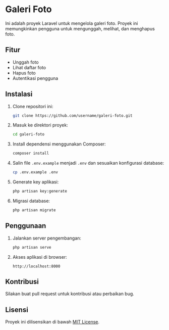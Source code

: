 # Galeri Foto

Ini adalah proyek Laravel untuk mengelola galeri foto. Proyek ini memungkinkan pengguna untuk mengunggah, melihat, dan menghapus foto.

## Fitur

- Unggah foto
- Lihat daftar foto
- Hapus foto
- Autentikasi pengguna

## Instalasi

1. Clone repositori ini:
    ```bash
    git clone https://github.com/username/galeri-foto.git
    ```
2. Masuk ke direktori proyek:
    ```bash
    cd galeri-foto
    ```
3. Install dependensi menggunakan Composer:
    ```bash
    composer install
    ```
4. Salin file `.env.example` menjadi `.env` dan sesuaikan konfigurasi database:
    ```bash
    cp .env.example .env
    ```
5. Generate key aplikasi:
    ```bash
    php artisan key:generate
    ```
6. Migrasi database:
    ```bash
    php artisan migrate
    ```

## Penggunaan

1. Jalankan server pengembangan:
    ```bash
    php artisan serve
    ```
2. Akses aplikasi di browser:
    ```
    http://localhost:8000
    ```

## Kontribusi

Silakan buat pull request untuk kontribusi atau perbaikan bug.

## Lisensi

Proyek ini dilisensikan di bawah [MIT License](LICENSE).